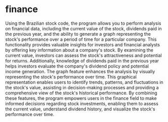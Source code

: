 # finance
Using the Brazilian stock code, the program allows you to perform analysis on financial data, including the current value of the stock, dividends paid in the previous year, and the ability to generate a graph representing the stock's performance over a  period of time for a particular company.
This functionality provides valuable insights for investors and financial analysts by offering key information about a company's stock. By examining the current value, investors can assess the stock's attractiveness and potential for returns. Additionally, knowledge of dividends paid in the previous year helps investors evaluate the company's dividend policy and potential income generation.
The graph feature enhances the analysis by visually representing the stock's performance over time. This graphical representation enables users to identify trends, patterns, and fluctuations in the stock's value, assisting in decision-making processes and providing a comprehensive view of the stock's historical performance.
By combining these features, the program empowers users in the finance field to make informed decisions regarding stock investments, enabling them to assess the current value, understand dividend history, and visualize the stock's performance over time.
